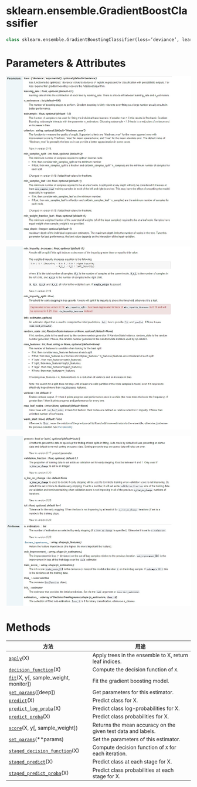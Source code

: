 # sklearn.ensemble.GradientBoostClassifier

```python
class sklearn.ensemble.GradientBoostingClassifier(loss=’deviance’, learning_rate=0.1, n_estimators=100, subsample=1.0, criterion=’friedman_mse’, min_samples_split=2, min_samples_leaf=1, min_weight_fraction_leaf=0.0, max_depth=3, min_impurity_decrease=0.0, min_impurity_split=None, init=None, random_state=None, max_features=None, verbose=0, max_leaf_nodes=None, warm_start=False, presort=’auto’, validation_fraction=0.1, n_iter_no_change=None, tol=0.0001)
```



# Parameters & Attributes

![91](https://github.com/Pythonboy/Image/blob/master/SK/91.jpg?raw=true)

![92](https://github.com/Pythonboy/Image/blob/master/SK/92.jpg?raw=true)

![93](https://github.com/Pythonboy/Image/blob/master/SK/93.jpg?raw=true)



# Methods

| 方法                                                         | 用途                                                         |
| ------------------------------------------------------------ | ------------------------------------------------------------ |
| [`apply`](http://scikit-learn.org/stable/modules/generated/sklearn.ensemble.GradientBoostingClassifier.html#sklearn.ensemble.GradientBoostingClassifier.apply)(X) | Apply trees in the ensemble to X, return leaf indices.       |
| [`decision_function`](http://scikit-learn.org/stable/modules/generated/sklearn.ensemble.GradientBoostingClassifier.html#sklearn.ensemble.GradientBoostingClassifier.decision_function)(X) | Compute the decision function of `X`.                        |
| [`fit`](http://scikit-learn.org/stable/modules/generated/sklearn.ensemble.GradientBoostingClassifier.html#sklearn.ensemble.GradientBoostingClassifier.fit)(X, y[, sample_weight, monitor]) | Fit the gradient boosting model.                             |
| [`get_params`](http://scikit-learn.org/stable/modules/generated/sklearn.ensemble.GradientBoostingClassifier.html#sklearn.ensemble.GradientBoostingClassifier.get_params)([deep]) | Get parameters for this estimator.                           |
| [`predict`](http://scikit-learn.org/stable/modules/generated/sklearn.ensemble.GradientBoostingClassifier.html#sklearn.ensemble.GradientBoostingClassifier.predict)(X) | Predict class for X.                                         |
| [`predict_log_proba`](http://scikit-learn.org/stable/modules/generated/sklearn.ensemble.GradientBoostingClassifier.html#sklearn.ensemble.GradientBoostingClassifier.predict_log_proba)(X) | Predict class log-probabilities for X.                       |
| [`predict_proba`](http://scikit-learn.org/stable/modules/generated/sklearn.ensemble.GradientBoostingClassifier.html#sklearn.ensemble.GradientBoostingClassifier.predict_proba)(X) | Predict class probabilities for X.                           |
| [`score`](http://scikit-learn.org/stable/modules/generated/sklearn.ensemble.GradientBoostingClassifier.html#sklearn.ensemble.GradientBoostingClassifier.score)(X, y[, sample_weight]) | Returns the mean accuracy on the given test data and labels. |
| [`set_params`](http://scikit-learn.org/stable/modules/generated/sklearn.ensemble.GradientBoostingClassifier.html#sklearn.ensemble.GradientBoostingClassifier.set_params)(**params) | Set the parameters of this estimator.                        |
| [`staged_decision_function`](http://scikit-learn.org/stable/modules/generated/sklearn.ensemble.GradientBoostingClassifier.html#sklearn.ensemble.GradientBoostingClassifier.staged_decision_function)(X) | Compute decision function of `X` for each iteration.         |
| [`staged_predict`](http://scikit-learn.org/stable/modules/generated/sklearn.ensemble.GradientBoostingClassifier.html#sklearn.ensemble.GradientBoostingClassifier.staged_predict)(X) | Predict class at each stage for X.                           |
| [`staged_predict_proba`](http://scikit-learn.org/stable/modules/generated/sklearn.ensemble.GradientBoostingClassifier.html#sklearn.ensemble.GradientBoostingClassifier.staged_predict_proba)(X) | Predict class probabilities at each stage for X.             |